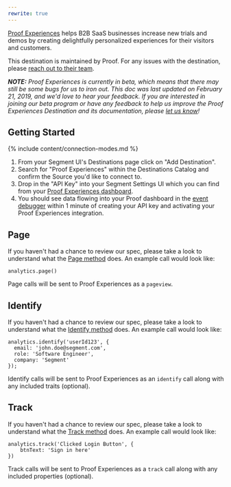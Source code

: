 ```yaml
---
rewrite: true
---
```

[Proof Experiences](https://useproof.com/experiences?utm_source=segmentio&utm_medium=docs&utm_campaign=partners) helps B2B SaaS businesses increase new trials and demos by creating delightfully personalized experiences for their visitors and customers.

This destination is maintained by Proof. For any issues with the destination, please [reach out to their team](mailto:help@useproof.com).

_**NOTE:** Proof Experiences is currently in beta, which means that there may still be some bugs for us to iron out. This doc was last updated on February 21, 2019, and we'd love to hear your feedback. If you are interested in joining our beta program or have any feedback to help us improve the Proof Experiences Destination and its documentation, please [let us know](mailto:help@useproof.com)!_


## Getting Started

{% include content/connection-modes.md %}

1. From your Segment UI's Destinations page click on "Add Destination".
2. Search for "Proof Experiences" within the Destinations Catalog and confirm the Source you'd like to connect to.
3. Drop in the "API Key" into your Segment Settings UI which you can find from your [Proof Experiences dashboard](https://app.proof-x.com/account/apikeys).
4. You should see data flowing into your Proof dashboard in the [event debugger](https://app.proof-x.com/settings/events) within 1 minute of creating your API key and activating your Proof Experiences integration.


## Page

If you haven't had a chance to review our spec, please take a look to understand what the [Page method](https://segment.com/docs/spec/page/) does. An example call would look like:

```
analytics.page()
```

Page calls will be sent to Proof Experiences as a `pageview`. 


## Identify

If you haven't had a chance to review our spec, please take a look to understand what the [Identify method](https://segment.com/docs/spec/identify/) does. An example call would look like:

```
analytics.identify('userId123', {
  email: 'john.doe@segment.com',
  role: 'Software Engineer',
  company: 'Segment'
});
```

Identify calls will be sent to Proof Experiences as an `identify` call along with any included traits (optional).


## Track

If you haven't had a chance to review our spec, please take a look to understand what the [Track method](https://segment.com/docs/spec/track/) does. An example call would look like:

```
analytics.track('Clicked Login Button', {
    btnText: 'Sign in here'
})
```

Track calls will be sent to Proof Experiences as a `track` call along with any included properties (optional).
